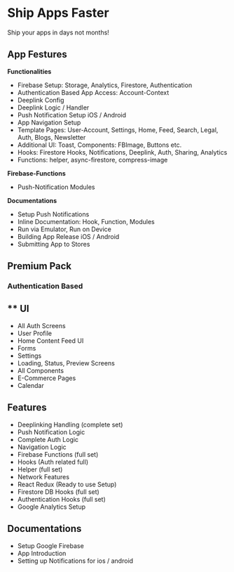 # Ship Apps Faster 

Ship your apps in days not months!

## App Festures

**Functionalities**
- Firebase Setup: Storage, Analytics, Firestore, Authentication
- Authentication Based App Access: Account-Context
- Deeplink Config
- Deeplink Logic / Handler 
- Push Notification Setup iOS / Android
- App Navigation Setup
- Template Pages: User-Account, Settings, Home, Feed, Search, Legal, Auth, Blogs, Newsletter
- Additional UI: Toast, Components: FBImage, Buttons etc.
- Hooks: Firestore Hooks, Notifications, Deeplink, Auth, Sharing, Analytics
- Functions: helper, async-firestore, compress-image

**Firebase-Functions**
- Push-Notification Modules


**Documentations**
- Setup Push Notifications
- Inline Documentation: Hook, Function, Modules
- Run via Emulator, Run on Device
- Building App Release iOS / Android
- Submitting App to Stores


## Premium Pack
### Authentication Based
**
**UI**
-
- All Auth Screens
- User Profile
- Home Content Feed UI
- Forms
- Settings
- Loading, Status, Preview Screens
- All Components
- E-Commerce Pages
- Calendar 

**Features**
- 
- Deeplinking Handling (complete set)
- Push Notification Logic
- Complete Auth Logic
- Navigation Logic
- Firebase Functions (full set)
- Hooks (Auth related full)
- Helper (full set)
- Network Features 
- React Redux (Ready to use Setup)
- Firestore DB Hooks (full set) 
- Authentication Hooks (full set)
- Google Analytics Setup 

**Documentations**
-
- Setup Google Firebase 
- App Introduction
- Setting up Notifications for ios / android











